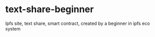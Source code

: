 # text-share-beginner
Ipfs site, text share, smart contract, created by a beginner in ipfs eco system
